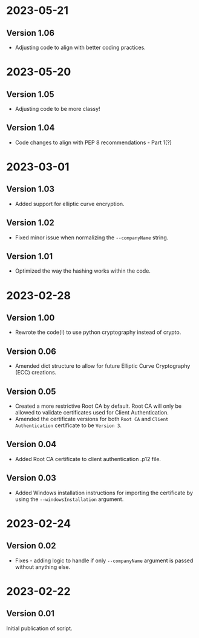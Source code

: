 # 2023-05-21
## Version 1.06
* Adjusting code to align with better coding practices.

# 2023-05-20
## Version 1.05
* Adjusting code to be more classy!

## Version 1.04
* Code changes to align with PEP 8 recommendations - Part 1(?)

# 2023-03-01
## Version 1.03
* Added support for elliptic curve encryption.

## Version 1.02
* Fixed minor issue when normalizing the `--companyName` string.

## Version 1.01
* Optimized the way the hashing works within the code.


# 2023-02-28
## Version 1.00
* Rewrote the code(!) to use python cryptography instead of crypto. 

## Version 0.06
* Amended dict structure to allow for future Elliptic Curve Cryptography (ECC) creations.

## Version 0.05
* Created a more restrictive Root CA by default. Root CA will only be allowed to validate certificates used for Client Authentication.
* Amended the certificate versions for both `Root CA` and `Client Authentication` certificate to be `Version 3`.

## Version 0.04
* Added Root CA certificate to client authentication .p12 file.

## Version 0.03
* Added Windows installation instructions for importing the certificate by using the `--windowsInstallation` argument.


# 2023-02-24
## Version 0.02
* Fixes - adding logic to handle if only `--companyName` argument is passed without anything else.


# 2023-02-22
## Version 0.01
Initial publication of script.
